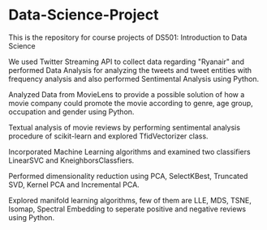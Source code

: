 # Data-Science-Project
This is the repository for course projects of DS501: Introduction to Data Science

We used Twitter Streaming API to collect data regarding "Ryanair" and performed Data Analysis for analyzing the tweets and tweet entities with frequency analysis and also performed Sentimental Analysis using Python.

Analyzed Data from MovieLens to provide a possible solution of how a movie company could promote the movie according to genre, age group, occupation and gender using Python.

Textual analysis of movie reviews by performing sentimental analysis procedure of scikit-learn and explored TfidVectorizer class. 

Incorporated Machine Learning algorithms and examined two classifiers LinearSVC and KneighborsClassfiers. 

Performed dimensionality reduction using PCA, SelectKBest, Truncated SVD, Kernel PCA and Incremental PCA.

Explored manifold learning algorithms, few of them are LLE, MDS, TSNE, Isomap, Spectral Embedding to seperate positive and negative reviews using Python.
